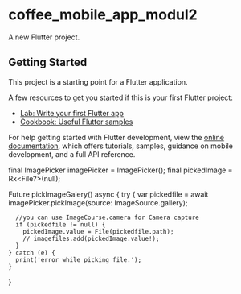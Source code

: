 # coffee_mobile_app_modul2

A new Flutter project.

## Getting Started

This project is a starting point for a Flutter application.

A few resources to get you started if this is your first Flutter project:

- [Lab: Write your first Flutter app](https://docs.flutter.dev/get-started/codelab)
- [Cookbook: Useful Flutter samples](https://docs.flutter.dev/cookbook)

For help getting started with Flutter development, view the
[online documentation](https://docs.flutter.dev/), which offers tutorials,
samples, guidance on mobile development, and a full API reference.


 final ImagePicker imagePicker = ImagePicker();
  final pickedImage = Rx<File?>(null);

  Future<void> pickImageGalery() async {
    try {
      var pickedfile = await imagePicker.pickImage(source: ImageSource.gallery);

      //you can use ImageCourse.camera for Camera capture
      if (pickedfile != null) {
        pickedImage.value = File(pickedfile.path);
        // imagefiles.add(pickedImage.value!);
      }
    } catch (e) {
      print('error while picking file.');
    }
  }
